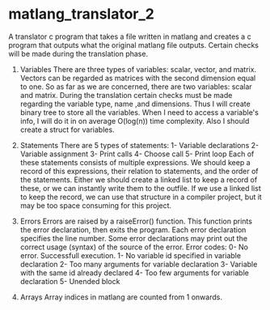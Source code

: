 # matlang_translator_2

A translator c program that takes a file written in matlang 
and creates a c program that outputs what the original 
matlang file outputs. Certain checks will be made during the
translation phase.

1. Variables
There are three types of variables: scalar, vector, and 
matrix. Vectors can be regarded as matrices with the second 
dimension equal to one. So as far as we are concerned, there 
are two variables: scalar and matrix. During the translation 
certain checks must be made regarding the variable type, 
name ,and dimensions. Thus I will create binary tree to 
store all the variables. When I need to access a variable's 
info, I will do it in on average O(log(n)) time complexity. 
Also I should create a struct for variables.

2. Statements
There are 5 types of statements:
1- Variable declarations
2- Variable assignment
3- Print calls
4- Choose call
5- Print loop
Each of these statements consists of multiple expressions. We 
should keep a record of this expressions, their relation to 
statements, and the order of the statements. Either we should 
create a linked list to keep a record of these, or we can 
instantly write them to the outfile. If we use a linked list 
to keep the record, we can use that structure in a compiler 
project, but it may be too space consuming for this project.

3. Errors
Errors are raised by a raiseError() function. This function 
prints the error declaration, then exits the program. Each 
error declaration specifies the line number. Some error 
declarations may print out the correct usage (syntax) of the 
source of the error.
Error codes:
0- No error. Successfull execution.
1- No variable id specified in variable declaration
2- Too many arguments for variable declaration 
3- Variable with the same id already declared
4- Too few arguments for variable declaration
5- Unended block

4. Arrays
Array indices in matlang are counted from 1 onwards.
